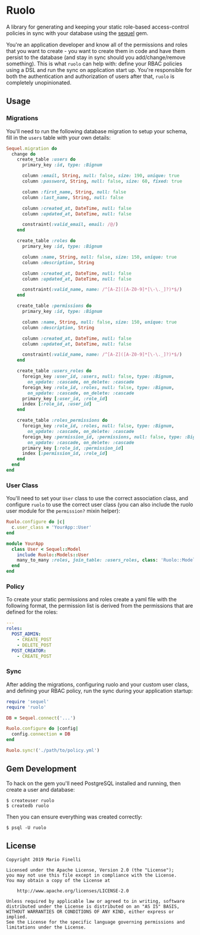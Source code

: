 # Ruolo

A library for generating and keeping your static role-based access-control
policies in sync with your database using the
[sequel](https://github.com/jeremyevans/sequel) gem.

You're an application developer and know all of the permissions and roles that
you want to create - you want to create them in code and have them persist to
the database (and stay in sync should you add/change/remove something). This
is what `ruolo` can help with: define your RBAC policies using a DSL and run
the sync on application start up. You're responsible for both the authentication
and authorization of users after that, `ruolo` is completely unopinionated.

## Usage

### Migrations

You'll need to run the following database migration to setup your schema, fill
in the `users` table with your own details:

```ruby
Sequel.migration do
  change do
    create_table :users do
      primary_key :id, type: :Bignum

      column :email, String, null: false, size: 190, unique: true
      column :password, String, null: false, size: 60, fixed: true

      column :first_name, String, null: false
      column :last_name, String, null: false

      column :created_at, DateTime, null: false
      column :updated_at, DateTime, null: false

      constraint(:valid_email, email: /@/)
    end

    create_table :roles do
      primary_key :id, type: :Bignum

      column :name, String, null: false, size: 150, unique: true
      column :description, String

      column :created_at, DateTime, null: false
      column :updated_at, DateTime, null: false

      constraint(:valid_name, name: /^[A-Z]([A-Z0-9]*[\-\._]?)*$/)
    end

    create_table :permissions do
      primary_key :id, type: :Bignum

      column :name, String, null: false, size: 150, unique: true
      column :description, String

      column :created_at, DateTime, null: false
      column :updated_at, DateTime, null: false

      constraint(:valid_name, name: /^[A-Z]([A-Z0-9]*[\-\._]?)*$/)
    end

    create_table :users_roles do
      foreign_key :user_id, :users, null: false, type: :Bignum,
        on_update: :cascade, on_delete: :cascade
      foreign_key :role_id, :roles, null: false, type: :Bignum,
        on_update: :cascade, on_delete: :cascade
      primary_key [:user_id, :role_id]
      index [:role_id, :user_id]
    end

    create_table :roles_permissions do
      foreign_key :role_id, :roles, null: false, type: :Bignum,
        on_update: :cascade, on_delete: :cascade
      foreign_key :permission_id, :permissions, null: false, type: :Bignum,
        on_update: :cascade, on_delete: :cascade
      primary_key [:role_id, :permission_id]
      index [:permission_id, :role_id]
    end
  end
end
```

### User Class

You'll need to set your `User` class to use the correct association class, and
configure `ruolo` to use the correct user class (you can also include the
ruolo user module for the `permission?` mixin helper):

```ruby
Ruolo.configure do |c|
  c.user_class = 'YourApp::User'
end

module YourApp
  class User < Sequel::Model
    include Ruolo::Models::User
    many_to_many :roles, join_table: :users_roles, class: 'Ruolo::Models::Role'
  end
end
```

### Policy

To create your static permissions and roles create a yaml file with the
following format, the permission list is derived from the permissions that are
defined for the roles:

```yaml
---
roles:
  POST_ADMIN:
    - CREATE_POST
    - DELETE_POST
  POST_CREATOR:
    - CREATE_POST
```

### Sync

After adding the migrations, configuring ruolo and your custom user class, and
defining your RBAC policy, run the sync during your application startup:

```ruby
require 'sequel'
require 'ruolo'

DB = Sequel.connect('...')

Ruolo.configure do |config|
  config.connection = DB
end

Ruolo.sync!('./path/to/policy.yml')
```

## Gem Development

To hack on the gem you'll need PostgreSQL installed and running, then create a
user and database:

```shell
$ createuser ruolo
$ createdb ruolo
```

Then you can ensure everything was created correctly:

```shell
$ psql -U ruolo
```

## License

```
Copyright 2019 Mario Finelli

Licensed under the Apache License, Version 2.0 (the "License");
you may not use this file except in compliance with the License.
You may obtain a copy of the License at

    http://www.apache.org/licenses/LICENSE-2.0

Unless required by applicable law or agreed to in writing, software
distributed under the License is distributed on an "AS IS" BASIS,
WITHOUT WARRANTIES OR CONDITIONS OF ANY KIND, either express or implied.
See the License for the specific language governing permissions and
limitations under the License.
```
